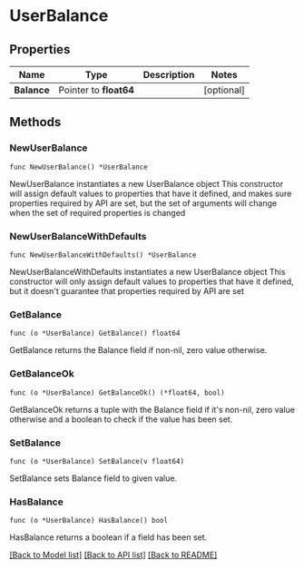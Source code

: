 # UserBalance

## Properties

Name | Type | Description | Notes
------------ | ------------- | ------------- | -------------
**Balance** | Pointer to **float64** |  | [optional] 

## Methods

### NewUserBalance

`func NewUserBalance() *UserBalance`

NewUserBalance instantiates a new UserBalance object
This constructor will assign default values to properties that have it defined,
and makes sure properties required by API are set, but the set of arguments
will change when the set of required properties is changed

### NewUserBalanceWithDefaults

`func NewUserBalanceWithDefaults() *UserBalance`

NewUserBalanceWithDefaults instantiates a new UserBalance object
This constructor will only assign default values to properties that have it defined,
but it doesn't guarantee that properties required by API are set

### GetBalance

`func (o *UserBalance) GetBalance() float64`

GetBalance returns the Balance field if non-nil, zero value otherwise.

### GetBalanceOk

`func (o *UserBalance) GetBalanceOk() (*float64, bool)`

GetBalanceOk returns a tuple with the Balance field if it's non-nil, zero value otherwise
and a boolean to check if the value has been set.

### SetBalance

`func (o *UserBalance) SetBalance(v float64)`

SetBalance sets Balance field to given value.

### HasBalance

`func (o *UserBalance) HasBalance() bool`

HasBalance returns a boolean if a field has been set.


[[Back to Model list]](../README.md#documentation-for-models) [[Back to API list]](../README.md#documentation-for-api-endpoints) [[Back to README]](../README.md)


